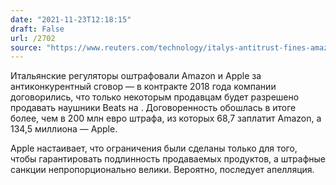 ```yaml
---
date: "2021-11-23T12:18:15"
draft: False
url: /2702
source: "https://www.reuters.com/technology/italys-antitrust-fines-amazon-apple-more-than-200-mln-euros-alleged-collusion-2021-11-23/"
---
```


Итальянские регуляторы оштрафовали Amazon и Apple за антиконкурентный сговор — в контракте 2018 года компании договорились, что только некоторым продавцам будет разрешено продавать наушники Beats на . Договоренность обошлась в итоге более, чем в 200 млн евро штрафа, из которых 68,7 заплатит Amazon, а 134,5 миллиона — Apple. 

Apple настаивает, что ограничения были сделаны только для того, чтобы гарантировать подлинность продаваемых продуктов, а штрафные санкции непропорционально велики. Вероятно, последует апелляция.

